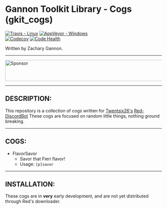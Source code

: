 Gannon Toolkit Library - Cogs (gkit_cogs)
=================================

[![Travis - Linux](https://img.shields.io/travis/gannon93/gkit_cogs.svg?label=Linux%20Status)](https://travis-ci.org/gannon93/gkit_cogs) [![AppVeyor - Windows](https://img.shields.io/appveyor/ci/Gannon93/gkit-cogs.svg?label=Windows%20Status)](https://ci.appveyor.com/project/Gannon93/gkit-cogs)  
[![Codecov](https://img.shields.io/codecov/c/github/gannon93/gkit_cogs.svg?label=Coverage)](https://codecov.io/github/gannon93/gkit_cogs?branch=master) [![Code Health](https://landscape.io/github/gannon93/gkit_cogs/master/landscape.svg?style=flat&label=Health)](https://landscape.io/github/gannon93/gkit_cogs/master)  

Written by Zachary Gannon.   

---

<a target='_blank' rel='nofollow' href='https://app.codesponsor.io/link/raiq3oRu2yGcVNAnbBGftY8G/gannon93/gkit_cogs'>
  <img alt='Sponsor' width='888' height='68' src='https://app.codesponsor.io/embed/raiq3oRu2yGcVNAnbBGftY8G/gannon93/gkit_cogs.svg' />
</a>

---

DESCRIPTION:
------------

This repository is a collection of cogs written for [Twentsix26's](https://github.com/Twentysix26) [Red-DiscordBot](https://github.com/Cog-Creators/Red-DiscordBot) These cogs are focused on random little things, nothing ground breaking.  

---

COGS:
-----

  - FlavorSavor
    - Savor that Fieri flavor!
    - Usage: `[p]savor`

---

INSTALLATION:
-------------

<!-- Meant to be used with Red's downloader by adding it with:  
`[p]cog repo add gkit_cogs https://github.com/gannon93/gkit_cogs` -->

These cogs are in __very__ early development, and are not yet distributed through Red's downloader.

